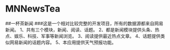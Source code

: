 # MNNewsTea
##一杯茶新闻
###这是一个相对比较完整的开发项目，所有的数据源都来自网易新闻。 
 1、共有三个模块，新闻、阅读、话题。
 2、都是新闻模块提供头条、热点、娱乐、科技、军事等新闻浏览。
 3、阅读提供最近热点文章。
 4、话题提供类似网易新闻的话题内容。
 5、本应用提供天气预报功能。

